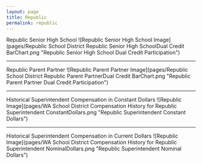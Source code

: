 ```yaml
---
layout: page
title: Republic
permalink: republic
---
```



Republic Senior High School
![Republic Senior High School Image](pages/Republic School District Republic Senior High SchoolDual Credit BarChart.png "Republic Senior High School Dual Credit Participation")

___

Republic Parent Partner
![Republic Parent Partner Image](pages/Republic School District Republic Parent PartnerDual Credit BarChart.png "Republic Parent Partner Dual Credit Participation")

___

Historical Superintendent Compensation in Constant Dollars
![Republic Image](pages/WA School District Compensation History for Republic Superintendent ConstantDollars.png "Republic Superintendent Constant Dollars")

___

Historical Superintendent Compensation in Current Dollars
![Republic Image](pages/WA School District Compensation History for Republic Superintendent NominalDollars.png "Republic Superintendent Nominal Dollars")